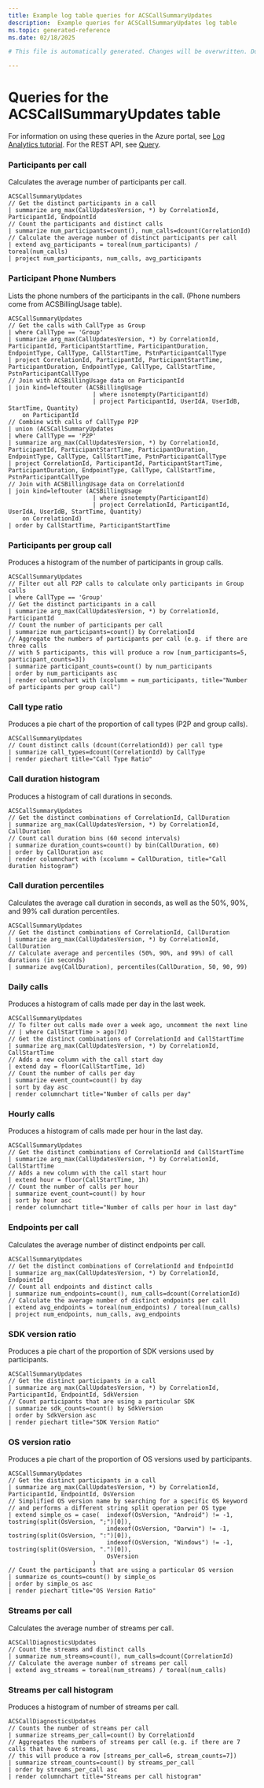 ```yaml
---
title: Example log table queries for ACSCallSummaryUpdates
description:  Example queries for ACSCallSummaryUpdates log table
ms.topic: generated-reference
ms.date: 02/18/2025

# This file is automatically generated. Changes will be overwritten. Do not change this file directly. 

---
```


# Queries for the ACSCallSummaryUpdates table

For information on using these queries in the Azure portal, see [Log Analytics tutorial](/azure/azure-monitor/logs/log-analytics-tutorial). For the REST API, see [Query](/rest/api/loganalytics/query).


### Participants per call  


Calculates the average number of participants per call.  

```query
ACSCallSummaryUpdates
// Get the distinct participants in a call
| summarize arg_max(CallUpdatesVersion, *) by CorrelationId, ParticipantId, EndpointId
// Count the participants and distinct calls
| summarize num_participants=count(), num_calls=dcount(CorrelationId)
// Calculate the average number of distinct participants per call
| extend avg_participants = toreal(num_participants) / toreal(num_calls)
| project num_participants, num_calls, avg_participants
```



### Participant Phone Numbers  


Lists the phone numbers of the participants in the call. (Phone numbers come from ACSBillingUsage table).  

```query
ACSCallSummaryUpdates
// Get the calls with CallType as Group
| where CallType == 'Group'
| summarize arg_max(CallUpdatesVersion, *) by CorrelationId, ParticipantId, ParticipantStartTime, ParticipantDuration, EndpointType, CallType, CallStartTime, PstnParticipantCallType
| project CorrelationId, ParticipantId, ParticipantStartTime, ParticipantDuration, EndpointType, CallType, CallStartTime, PstnParticipantCallType
// Join with ACSBillingUsage data on ParticipantId
| join kind=leftouter (ACSBillingUsage
                        | where isnotempty(ParticipantId)
                        | project ParticipantId, UserIdA, UserIdB, StartTime, Quantity)
    on ParticipantId
// Combine with calls of CallType P2P
| union (ACSCallSummaryUpdates
| where CallType == 'P2P'
| summarize arg_max(CallUpdatesVersion, *) by CorrelationId, ParticipantId, ParticipantStartTime, ParticipantDuration, EndpointType, CallType, CallStartTime, PstnParticipantCallType
| project CorrelationId, ParticipantId, ParticipantStartTime, ParticipantDuration, EndpointType, CallType, CallStartTime, PstnParticipantCallType
// Join with ACSBillingUsage data on CorrelationId
| join kind=leftouter (ACSBillingUsage
                        | where isnotempty(ParticipantId)
                        | project CorrelationId, ParticipantId, UserIdA, UserIdB, StartTime, Quantity)
    on CorrelationId)
| order by CallStartTime, ParticipantStartTime
```



### Participants per group call  


Produces a histogram of the number of participants in group calls.  

```query
ACSCallSummaryUpdates
// Filter out all P2P calls to calculate only participants in Group calls
| where CallType == 'Group'
// Get the distinct participants in a call
| summarize arg_max(CallUpdatesVersion, *) by CorrelationId, ParticipantId
// Count the number of participants per call
| summarize num_participants=count() by CorrelationId
// Aggregate the numbers of participants per call (e.g. if there are three calls
// with 5 participants, this will produce a row [num_participants=5, participant_counts=3])
| summarize participant_counts=count() by num_participants
| order by num_participants asc 
| render columnchart with (xcolumn = num_participants, title="Number of participants per group call")
```



### Call type ratio  


Produces a pie chart of the proportion of call types (P2P and group calls).  

```query
ACSCallSummaryUpdates
// Count distinct calls (dcount(CorrelationId)) per call type
| summarize call_types=dcount(CorrelationId) by CallType
| render piechart title="Call Type Ratio"
```



### Call duration histogram  


Produces a histogram of call durations in seconds.  

```query
ACSCallSummaryUpdates
// Get the distinct combinations of CorrelationId, CallDuration
| summarize arg_max(CallUpdatesVersion, *) by CorrelationId, CallDuration
// Count call duration bins (60 second intervals)
| summarize duration_counts=count() by bin(CallDuration, 60)
| order by CallDuration asc
| render columnchart with (xcolumn = CallDuration, title="Call duration histogram")
```



### Call duration percentiles  


Calculates the average call duration in seconds, as well as the 50%, 90%, and 99% call duration percentiles.  

```query
ACSCallSummaryUpdates
// Get the distinct combinations of CorrelationId, CallDuration
| summarize arg_max(CallUpdatesVersion, *) by CorrelationId, CallDuration
// Calculate average and percentiles (50%, 90%, and 99%) of call durations (in seconds)
| summarize avg(CallDuration), percentiles(CallDuration, 50, 90, 99)
```



### Daily calls  


Produces a histogram of calls made per day in the last week.  

```query
ACSCallSummaryUpdates
// To filter out calls made over a week ago, uncomment the next line
// | where CallStartTime > ago(7d)
// Get the distinct combinations of CorrelationId and CallStartTime
| summarize arg_max(CallUpdatesVersion, *) by CorrelationId, CallStartTime
// Adds a new column with the call start day
| extend day = floor(CallStartTime, 1d)
// Count the number of calls per day
| summarize event_count=count() by day
| sort by day asc
| render columnchart title="Number of calls per day"
```



### Hourly calls  


Produces a histogram of calls made per hour in the last day.  

```query
ACSCallSummaryUpdates
// Get the distinct combinations of CorrelationId and CallStartTime
| summarize arg_max(CallUpdatesVersion, *) by CorrelationId, CallStartTime
// Adds a new column with the call start hour
| extend hour = floor(CallStartTime, 1h)
// Count the number of calls per hour
| summarize event_count=count() by hour
| sort by hour asc
| render columnchart title="Number of calls per hour in last day"
```



### Endpoints per call  


Calculates the average number of distinct endpoints per call.  

```query
ACSCallSummaryUpdates
// Get the distinct combinations of CorrelationId and EndpointId
| summarize arg_max(CallUpdatesVersion, *) by CorrelationId, EndpointId
// Count all endpoints and distinct calls
| summarize num_endpoints=count(), num_calls=dcount(CorrelationId)
// Calculate the average number of distinct endpoints per call
| extend avg_endpoints = toreal(num_endpoints) / toreal(num_calls)
| project num_endpoints, num_calls, avg_endpoints
```



### SDK version ratio  


Produces a pie chart of the proportion of SDK versions used by participants.  

```query
ACSCallSummaryUpdates
// Get the distinct participants in a call
| summarize arg_max(CallUpdatesVersion, *) by CorrelationId, ParticipantId, EndpointId, SdkVersion
// Count participants that are using a particular SDK
| summarize sdk_counts=count() by SdkVersion
| order by SdkVersion asc
| render piechart title="SDK Version Ratio"

```



### OS version ratio  


Produces a pie chart of the proportion of OS versions used by participants.  

```query
ACSCallSummaryUpdates
// Get the distinct participants in a call
| summarize arg_max(CallUpdatesVersion, *) by CorrelationId, ParticipantId, EndpointId, OsVersion
// Simplified OS version name by searching for a specific OS keyword
// and performs a different string split operation per OS type
| extend simple_os = case(  indexof(OsVersion, "Android") != -1, tostring(split(OsVersion, ";")[0]),
                            indexof(OsVersion, "Darwin") != -1, tostring(split(OsVersion, ":")[0]),
                            indexof(OsVersion, "Windows") != -1, tostring(split(OsVersion, ".")[0]),
                            OsVersion
                        )
// Count the participants that are using a particular OS version
| summarize os_counts=count() by simple_os
| order by simple_os asc
| render piechart title="OS Version Ratio"
```



### Streams per call  


Calculates the average number of streams per call.  

```query
ACSCallDiagnosticsUpdates
// Count the streams and distinct calls
| summarize num_streams=count(), num_calls=dcount(CorrelationId)
// Calculate the average number of streams per call
| extend avg_streams = toreal(num_streams) / toreal(num_calls)
```



### Streams per call histogram  


Produces a histogram of number of streams per call.  

```query
ACSCallDiagnosticsUpdates
// Counts the number of streams per call 
| summarize streams_per_call=count() by CorrelationId
// Aggregates the numbers of streams per call (e.g. if there are 7 calls that have 6 streams,
// this will produce a row [streams_per_call=6, stream_counts=7])
| summarize stream_counts=count() by streams_per_call
| order by streams_per_call asc
| render columnchart title="Streams per call histogram"
```

